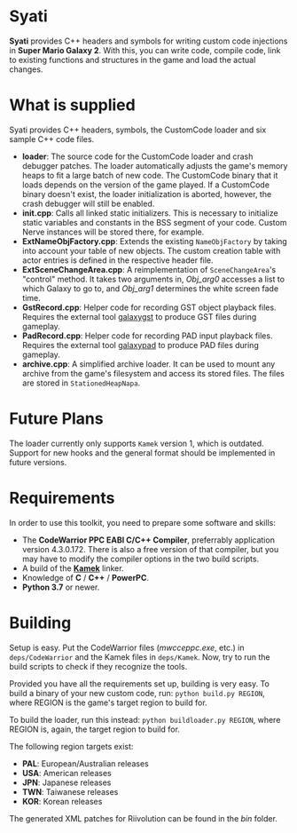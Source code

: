 # Syati
**Syati** provides C++ headers and symbols for writing custom code injections in **Super Mario Galaxy 2**. With this, you can write code, compile code, link to existing functions and structures in the game and load the actual changes.

# What is supplied
Syati provides C++ headers, symbols, the CustomCode loader and six sample C++ code files.

- **loader**: The source code for the CustomCode loader and crash debugger patches. The loader automatically adjusts the game's memory heaps to fit a large batch of new code. The CustomCode binary that it loads depends on the version of the game played. If a CustomCode binary doesn't exist, the loader initialization is aborted, however, the crash debugger will still be enabled.
- **init.cpp**: Calls all linked static initializers. This is necessary to initialize static variables and constants in the BSS segment of your code. Custom Nerve instances will be stored there, for example.
- **ExtNameObjFactory.cpp**: Extends the existing ``NameObjFactory`` by taking into account your table of new objects. The custom creation table with actor entries is defined in the respective header file.
- **ExtSceneChangeArea.cpp**: A reimplementation of ``SceneChangeArea``'s "control" method. It takes two arguments in, *Obj_arg0* accesses a list to which Galaxy to go to, and *Obj_arg1* determines the white screen fade time.
- **GstRecord.cpp**: Helper code for recording GST object playback files. Requires the external tool [galaxygst](https://github.com/SunakazeKun/galaxygst) to produce GST files during gameplay.
- **PadRecord.cpp**: Helper code for recording PAD input playback files. Requires the external tool [galaxypad](https://github.com/SunakazeKun/galaxypad) to produce PAD files during gameplay.
- **archive.cpp**: A simplified archive loader. It can be used to mount any archive from the game's filesystem and access its stored files. The files are stored in ``StationedHeapNapa``.

# Future Plans
The loader currently only supports ``Kamek`` version 1, which is outdated. Support for new hooks and the general format should be implemented in future versions.

# Requirements
In order to use this toolkit, you need to prepare some software and skills:

- The **CodeWarrior PPC EABI C/C++ Compiler**, preferrably application version 4.3.0.172. There is also a free version of that compiler, but you may have to modify the compiler options in the two build scripts.
- A build of the [**Kamek**](https://github.com/Treeki/Kamek) linker.
- Knowledge of **C** / **C++** / **PowerPC**.
- **Python 3.7** or newer.

# Building
Setup is easy. Put the CodeWarrior files (*mwcceppc.exe*, etc.) in ``deps/CodeWarrior`` and the Kamek files in ``deps/Kamek``. Now, try to run the build scripts to check if they recognize the tools.

Provided you have all the requirements set up, building is very easy. To build a binary of your new custom code, run:
```python build.py REGION```, where REGION is the game's target region to build for.

To build the loader, run this instead:
```python buildloader.py REGION```, where REGION is, again, the target region to build for.

The following region targets exist:
- **PAL**: European/Australian releases
- **USA**: American releases
- **JPN**: Japanese releases
- **TWN**: Taiwanese releases
- **KOR**: Korean releases

The generated XML patches for Riivolution can be found in the *bin* folder.
